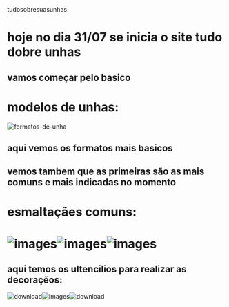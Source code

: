 <html>tudosobresuasunhas</html>
<h1>hoje no dia 31/07 se inicia o site tudo dobre unhas </h1>
<h2>vamos começar pelo basico</h2>
<h1>modelos de unhas:</h1>

![formatos-de-unha](https://github.com/user-attachments/assets/9e96ff6c-d867-4638-85e1-5a608941eb28)

<h2>aqui vemos os formatos mais basicos</h2>
<h2>vemos tambem que as primeiras são as mais comuns e mais indicadas no momento </h2>

<h1> esmaltaçães comuns:<h1>

![images](https://github.com/user-attachments/assets/09fb7812-dbaf-429a-8244-ca4dec471633)![images](https://github.com/user-attachments/assets/e70559b9-e5ed-42b4-a9be-be881bf54ef0)![images](https://github.com/user-attachments/assets/0cd8c126-7324-4eae-9472-74228bd30fad)

<h2>aqui temos os ultencilios para realizar as decoraçẽos:</h2>

![download](https://github.com/user-attachments/assets/e6ba06da-29ac-4359-bd99-9b94228b7044)![images](https://github.com/user-attachments/assets/7637b987-a9af-40ee-a851-a233fd70e4f4)![download](https://github.com/user-attachments/assets/9032e3cf-698f-4173-8775-aca9c3aa6296)



